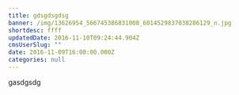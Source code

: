 ```yaml
---
title: gdsgdsgdsg
banner: /img/13626954_566745386831008_6014529837038286129_n.jpg
shortdesc: ffff
updatedDate: 2016-11-10T09:24:44.904Z
cmsUserSlug: ""
date: 2016-11-09T16:00:00.000Z
categories: null
---
```


gasdgsdg